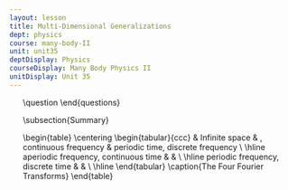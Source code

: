 ```yaml
---
layout: lesson
title: Multi-Dimensional Generalizations
dept: physics
course: many-body-II
unit: unit35
deptDisplay: Physics
courseDisplay: Many Body Physics II
unitDisplay: Unit 35
---
```



<ol>
\question
\end{questions}

\subsection{Summary}


\begin{table}
\centering
\begin{tabular}{ccc}
& Infinite space \& , continuous frequency & periodic time, discrete frequency \\ \hline
aperiodic frequency, continuous time & & \\ \hline
periodic frequency, discrete time & & \\ \hline
\end{tabular}
\caption{The Four Fourier Transforms}
\end{table}


